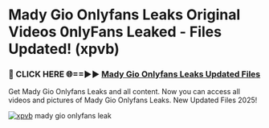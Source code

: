 # Mady Gio Onlyfans Leaks Original Videos 0nlyFans Leaked - Files Updated! (xpvb)

<h3>🔴 CLICK HERE 🌐==►► <a href="https://tinyurl.com/4seja8ks" rel="nofollow">Mady Gio Onlyfans Leaks Updated Files</a></h3>

Get Mady Gio Onlyfans Leaks and all content. Now you can access all videos and pictures of Mady Gio Onlyfans Leaks. New Updated Files 2025!

[![xpvb](https://i.imgur.com/EWjZXRe.gif)](https://tinyurl.com/4seja8ks)
mady gio onlyfans leak
